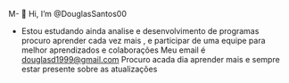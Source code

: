   M- 👋 Hi, I’m @DouglasSantos00                                  
- Estou estudando ainda analise e desenvolvimento de programas 
procuro aprender cada vez mais , e participar de uma equipe para melhor aprendizados e colaborações
Meu email é douglasd1999@gmail.com 
Procuro acada dia aprender mais e sempre estar  presente sobre as atualizações 

<!---
DouglasSantos00/DouglasSantos00 is a ✨ special ✨ repository because its `README.md` (this file) appears on your GitHub profile.
You can click the Preview link to take a look at your changes.
--->
